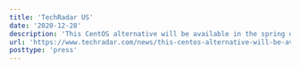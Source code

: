 ```yaml
---
title: 'TechRadar US'
date: '2020-12-28'
description: 'This CentOS alternative will be available in the spring of 2021'
url: 'https://www.techradar.com/news/this-centos-alternative-will-be-available-by-spring-2021'
posttype: 'press'
---
```


